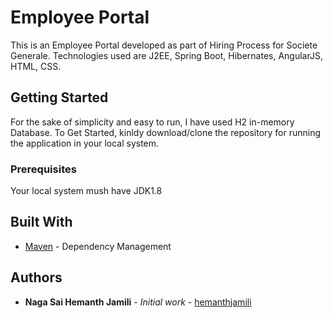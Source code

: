 # Employee Portal

This is an Employee Portal developed as part of Hiring Process for Societe Generale. Technologies used are J2EE, Spring Boot, Hibernates, AngularJS, HTML, CSS.

## Getting Started

For the sake of simplicity and easy to run, I have used H2 in-memory Database. To Get Started, kinldy download/clone the repository for running the application in your local system.

### Prerequisites

Your local system mush have JDK1.8


## Built With

* [Maven](https://maven.apache.org/) - Dependency Management


## Authors

* **Naga Sai Hemanth Jamili** - *Initial work* - [hemanthjamili](https://github.com/hemanthjamili)
